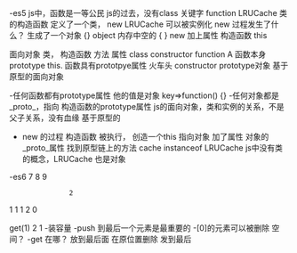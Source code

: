 -es5
js中，函数是一等公民
js的过去，没有class 关键字 
function LRUCache
类的构造函数
定义了一个类，
new LRUCache 可以被实例化
new 过程发生了什么？
生成了一个对象 {} object
内存中空的 { } new 
加上属性 构造函数 this

面向对象 类，   构造函数            方法    属性
        class     constructor
    function A     函数本身     prototype  this.
函数具有prototpye属性 
火车头 constructor  prototype对象
基于原型的面向对象 

-任何函数都有prototype属性 他的值是对象
key=>function() {}
-任何对象都是_proto_，指向 构造函数的prototype属性
js的面向对象，类和实例的关系，不是父子关系，没有血缘
基于原型的
- new 的过程 构造函数 被执行， 创造一个this 指向对象
加了属性 对象的_proto_属性 找到原型链上的方法
cache instanceof LRUCache
js中没有类的概念，LRUCache 也是对象

-es6 7 8 9


                   2
1                  1
1   2              0

get(1)
2 1
-装容量
-push 到最后一个元素是最重要的
-[0]的元素可以被删除
空间？
-get 在哪？  放到最后面 在原位置删除 发到最后
